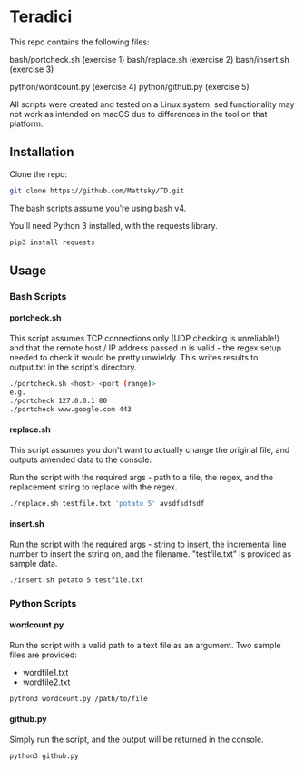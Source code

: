# Teradici

This repo contains the following files:

bash/portcheck.sh (exercise 1)
bash/replace.sh (exercise 2)
bash/insert.sh (exercise 3)

python/wordcount.py (exercise 4)
python/github.py (exercise 5)

All scripts were created and tested on a Linux system. sed functionality may not work as intended on macOS due to differences in the tool on that platform.

## Installation

Clone the repo:
```sh
git clone https://github.com/Mattsky/TD.git
```
The bash scripts assume you're using bash v4.

You'll need Python 3 installed, with the requests library.
```sh
pip3 install requests
```

## Usage

### Bash Scripts
#### portcheck.sh

This script assumes TCP connections only (UDP checking is unreliable!) and that the remote host / IP address passed in is valid - the regex setup needed to check it would be pretty unwieldy. This writes results to output.txt in the script's directory.

```sh
./portcheck.sh <host> <port (range)>
e.g. 
./portcheck 127.0.0.1 80
./portcheck www.google.com 443
```

#### replace.sh

This script assumes you don't want to actually change the original file, and outputs amended data to the console.

Run the script with the required args - path to a file, the regex, and the replacement string to replace with the regex.

```sh
./replace.sh testfile.txt 'potato 5' avsdfsdfsdf
```

#### insert.sh

Run the script with the required args - string to insert, the incremental line number to insert the string on, and the filename. "testfile.txt" is provided as sample data.

```sh
./insert.sh potato 5 testfile.txt
```

### Python Scripts
#### wordcount.py

Run the script with a valid path to a text file as an argument. Two sample files are provided:
- wordfile1.txt
- wordfile2.txt

```sh
python3 wordcount.py /path/to/file
```

#### github.py

Simply run the script, and the output will be returned in the console.

```sh
python3 github.py
```
